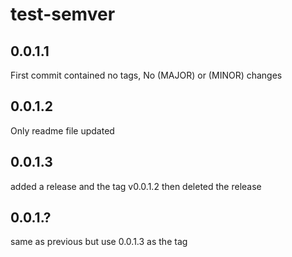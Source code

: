 # test-semver

## 0.0.1.1
First commit contained no tags, No (MAJOR) or (MINOR) changes

## 0.0.1.2
Only readme file updated

## 0.0.1.3
added a release and the tag v0.0.1.2 then deleted the release

## 0.0.1.?
same as previous but use 0.0.1.3 as the tag
